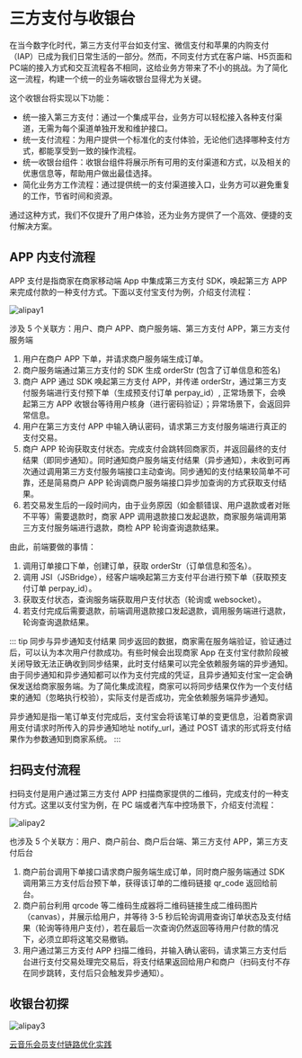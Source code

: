 # 三方支付与收银台

在当今数字化时代，第三方支付平台如支付宝、微信支付和苹果的内购支付（IAP）已成为我们日常生活的一部分。然而，不同支付方式在客户端、H5页面和PC端的接入方式和交互流程各不相同，这给业务方带来了不小的挑战。为了简化这一流程，构建一个统一的业务端收银台显得尤为关键。

这个收银台将实现以下功能：

- 统一接入第三方支付：通过一个集成平台，业务方可以轻松接入各种支付渠道，无需为每个渠道单独开发和维护接口。
- 统一支付流程：为用户提供一个标准化的支付体验，无论他们选择哪种支付方式，都能享受到一致的操作流程。
- 统一收银台组件：收银台组件将展示所有可用的支付渠道和方式，以及相关的优惠信息等，帮助用户做出最佳选择。
- 简化业务方工作流程：通过提供统一的支付渠道接入口，业务方可以避免重复的工作，节省时间和资源。

通过这种方式，我们不仅提升了用户体验，还为业务方提供了一个高效、便捷的支付解决方案。

## APP 内支付流程

APP 支付是指商家在商家移动端 App 中集成第三方支付 SDK，唤起第三方 APP 来完成付款的一种支付方式。下面以支付宝支付为例，介绍支付流程：

![alipay1](/blog/images/architecture/alipay1.png)

涉及 5 个关联方：用户、商户 APP、商户服务端、第三方支付 APP，第三方支付服务端

1. 用户在商户 APP 下单，并请求商户服务端生成订单。
2. 商户服务端通过第三方支付的 SDK 生成 orderStr (包含了订单信息和签名)
3. 商户 APP 通过 SDK 唤起第三方支付 APP，并传递 orderStr，通过第三方支付服务端进行支付预下单（生成预支付订单 perpay_id）, 正常场景下，会唤起第三方 APP 收银台等待用户核身（进行密码验证）；异常场景下，会返回异常信息。
4. 用户在第三方支付 APP 中输入确认密码，请求第三方支付服务端进行真正的支付交易。
5. 商户 APP 轮询获取支付状态。完成支付会跳转回商家页，并返回最终的支付结果（即同步通知）。同时通知商户服务端支付结果（异步通知），未收到可再次通过调用第三方支付服务端接口主动查询。同步通知的支付结果较简单不可靠，还是简易商户 APP 轮询调商户服务端接口异步加查询的方式获取支付结果。
6. 若交易发生后的一段时间内，由于业务原因（如金额错误、用户退款或者对账不平等）需要退款时，商家 APP 调用退款接口发起退款，商家服务端调用第三方支付服务端进行退款，商检 APP 轮询查询退款结果。

由此，前端要做的事情：

1. 调用订单接口下单，创建订单，获取 orderStr（订单信息和签名）。
2. 调用 JSI（JSBridge），经客户端唤起第三方支付平台进行预下单（获取预支付订单 perpay_id）。
3. 获取支付状态，查询服务端获取用户支付状态（轮询或 websocket）。
4. 若支付完成后需要退款，前端调用退款接口发起退款，调用服务端进行退款，轮询查询退款结果。

::: tip 同步与异步通知支付结果
同步返回的数据，商家需在服务端验证，验证通过后，可以认为本次用户付款成功。有些时候会出现商家 App 在支付宝付款阶段被关闭导致无法正确收到同步结果，此时支付结果可以完全依赖服务端的异步通知。由于同步通知和异步通知都可以作为支付完成的凭证，且异步通知支付宝一定会确保发送给商家服务端。为了简化集成流程，商家可以将同步结果仅作为一个支付结束的通知（忽略执行校验），实际支付是否成功，完全依赖服务端异步通知。

异步通知是指一笔订单支付完成后，支付宝会将该笔订单的变更信息，沿着商家调用支付请求时所传入的异步通知地址 notify_url，通过 POST 请求的形式将支付结果作为参数通知到商家系统。
:::

## 扫码支付流程

扫码支付是用户通过第三方支付 APP 扫描商家提供的二维码，完成支付的一种支付方式。这里以支付宝为例，在 PC 端或者汽车中控场景下，介绍支付流程：

![alipay2](/blog/images/architecture/alipay2.png)

也涉及 5 个关联方：用户、商户前台、商户后台端、第三方支付 APP，第三方支付后台

1. 商户前台调用下单接口请求商户服务端生成订单，同时商户服务端通过 SDK 调用第三方支付后台预下单，获得该订单的二维码链接 qr_code 返回给前台。
2. 商户前台利用 qrcode 等二维码生成器将二维码链接生成二维码图片（canvas），并展示给用户，并等待 3-5 秒后轮询调用查询订单状态及支付结果（轮询等待用户支付），若在最后一次查询仍然返回等待用户付款的情况下，必须立即将这笔交易撤销。
3. 用户通过第三方支付 APP 扫描二维码，并输入确认密码，请求第三方支付后台进行支付交易处理完交易后，将支付结果返回给用户和商户（扫码支付不存在同步跳转，支付后只会触发异步通知）。

## 收银台初探

![alipay3](/blog/images/architecture/alipay3.png)

[云音乐会员支付链路优化实践](https://mp.weixin.qq.com/s/9Qp_tcHyn_rneFM_ES3LZw)
